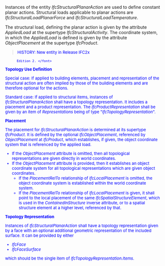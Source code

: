 ﻿Instances of the entity _IfcStructuralPlanarAction_ are used to define constant planar actions. Structural loads applicable to planar actions are _IfcStructuralLoadPlanarForce_ and _IfcStructuralLoadTemperature_.

The structural load, defining the planar action is given by the attribute _AppliedLoad_ at the supertype _IfcStructuralActivity_. The coordinate system, in which the _AppliedLoad_ is defined is given by the attribute _ObjectPlacement_ at the supertype _IfcProduct_.

> <font color="#0000FF" size="-1">HISTORY: New entity in Release IFC2x

		  Edition 2. </font>
> 


****Topology Use Definition****

Special case: If applied to building elements, placement and representation of the structural action are often implied by those of the building elements and are therefore optional for the actions.

Standard case: If applied to structural items, instances of _IfcStructuralPlanarAction_ shall have a topology representation. It includes a placement and a product representation. The _IfcProductRepresentation_ shall be given by an item of _Representations_ being of type "_IfcTopologyRepresentation_".

**Placement**

The placement for _IfcStructuralPlanarAction_ is determined at its supertype _IfcProduct_. It is defined by the optional _IfcObjectPlacement_, referenced by _ObjectPlacement_ at _IfcProduct_, which establishes, if given, the object coordinate system that is referenced by the applied load.

* If the _ObjectPlacement_ attribute is omitted, then all topological representations are given directly in world coordinates.
* If the _ObjectPlacement_ attribute is provided, then it establishes an object coordinate system for all topological representations which are given object coordinates. 
    * If the _PlacementRelTo_ relationship of _IfcLocalPlacement_ is omitted, the object coordinate system is established within the world coordinate system.
    * If the _PlacementRelTo_ relationship of _IfcLocalPlacement_ is given, it shall point to the local placement of the same _IfcSpatialStructureElement_, which is used in the _ContainedInStructure_ inverse attribute, or to a spatial structure element at a higher level, referenced by that. 

**Topology Representation**

Instances of _IfcStructuralPlanarAction_ shall have a topology representation given by a face with an optional additional geometric representation of the included surface. It can be provided by either

* _IfcFace_
* _IfcFaceSurface_

which should be the single item of _IfcTopologyRepresentation.Items_.
